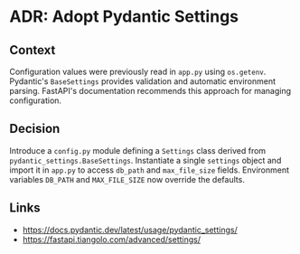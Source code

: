# ADR: Adopt Pydantic Settings

## Context
Configuration values were previously read in `app.py` using `os.getenv`.
Pydantic's `BaseSettings` provides validation and automatic environment
parsing. FastAPI's documentation recommends this approach for managing
configuration.

## Decision
Introduce a `config.py` module defining a `Settings` class derived from
`pydantic_settings.BaseSettings`. Instantiate a single `settings` object and
import it in `app.py` to access `db_path` and `max_file_size` fields.
Environment variables `DB_PATH` and `MAX_FILE_SIZE` now override the defaults.

## Links
- https://docs.pydantic.dev/latest/usage/pydantic_settings/
- https://fastapi.tiangolo.com/advanced/settings/
